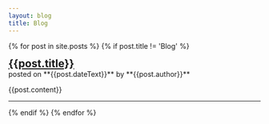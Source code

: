 ```yaml
---
layout: blog
title: Blog
---
```


{% for post in site.posts %}
{% if post.title != 'Blog' %}
<h2 style="margin:0;font-weight:bold;"><a href="{{post.permalink}}">{{post.title}}</a></h2>
posted on **{{post.dateText}}** by **{{post.author}}**

{{post.content}}

<hr />
{% endif %}
{% endfor %}